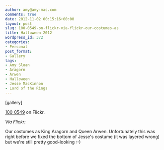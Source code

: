 ```yaml
---
author: amy@amy-mac.com
comments: true
date: 2012-11-02 00:15:16+00:00
layout: post
slug: 100-0549-on-flickr-via-flickr-our-costumes-as
title: Halloween 2012
wordpress_id: 372
categories:
- Personal
post_format:
- Gallery
tags:
- Amy Sloan
- Aragorn
- Arwen
- Halloween
- Jesse MacKinnon
- Lord of the Rings
---
```


[gallery]


[100_0549](http://www.flickr.com/photos/amy_sloan/8146231997/) on Flickr.

_Via Flickr:_  

Our costumes as King Aragorn and Queen Arwen. Unfortunately this was right before we fixed the bottom of Jesse's costume (it was layered wrong) but we're still pretty good-looking :-)
